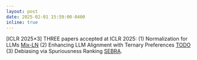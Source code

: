 ```yaml
---
layout: post
date: 2025-02-01 15:59:00-0400
inline: true
---
```


 [ICLR 2025×3]  THREE papers accepted at ICLR 2025:  (1) Normalization for LLMs [Mix-LN](https://arxiv.org/pdf/2412.13795v1) (2) Enhancing LLM Alignment with Ternary Preferences [TODO](https://arxiv.org/pdf/2411.02442) (3) Debiasing via Spuriousness Ranking [SEBRA](https://kadarsh22.github.io/sebra_iclr25/).
